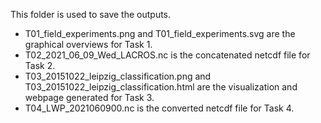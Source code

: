 This folder is used to save the outputs.

- T01_field_experiments.png and T01_field_experiments.svg are the graphical overviews for Task 1.
- T02_2021_06_09_Wed_LACROS.nc is the concatenated netcdf file for Task 2.
- T03_20151022_leipzig_classification.png and T03_20151022_leipzig_classification.html are the visualization and webpage generated for Task 3.
- T04_LWP_2021060900.nc is the converted netcdf file for Task 4.
